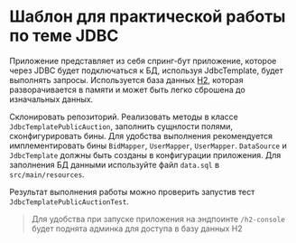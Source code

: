 # Шаблон для практической работы по теме JDBC

Приложение представляет из себя спринг-бут приложение, которое через JDBC будет подключаться к БД, используя 
JdbcTemplate, будет выполнять запросы. Используется база данных [H2](https://www.h2database.com/html/main.html), 
которая разворачивается в памяти и может быть легко сброшена до изначальных данных.

Склонировать репозиторий. Реализовать методы в классе `JdbcTemplatePublicAuction`, заполнить сущнлости полями, 
сконфигурировать бины. Для удобства выполнения рекомендуется имплементировать бины `BidMapper`, `UserMapper`, `UserMapper`.
`DataSource` и `JdbcTemplate` должны быть созданы в конфигурации приложения. Для заполнения БД 
данными используйте файл `data.sql` в `src/main/resources`. 

Результат выполнения работы можно проверить запустив тест `JdbcTemplatePublicAuctionTest`.

>
> Для удобства при запуске приложения на эндпоинте `/h2-console` будет поднята админка для доступа в базу данных H2
> 
